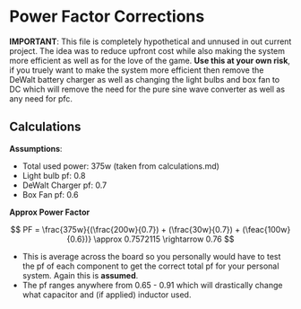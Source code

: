 # Power Factor Corrections
**IMPORTANT**: This file is completely hypothetical and unnused in out current project. The idea was to reduce upfront cost while also making the system more efficient as well as for the love of the game. **Use this at your own risk**, if you truely want to make the system more efficient then remove the DeWalt battery charger as well as changing the light bulbs and box fan to DC which will remove the need for the pure sine wave converter as well as any need for pfc.

## Calculations

**Assumptions**:
  * Total used power: 375w (taken from calculations.md)
  * Light bulb pf: 0.8
  * DeWalt Charger pf: 0.7
  * Box Fan pf: 0.6

**Approx Power Factor**

$$
PF = \frac{375w}{(\frac{200w}{0.7}) + (\frac{30w}{0.7}) + (\feac{100w}{0.6})} \approx 0.7572115 \rightarrow 0.76
$$

  * This is average across the board so you personally would have to test the pf of each component to get the correct total pf for your personal system. Again this is **assumed**.
  * The pf ranges anywhere from 0.65 - 0.91 which will drastically change what capacitor and (if applied) inductor used.


